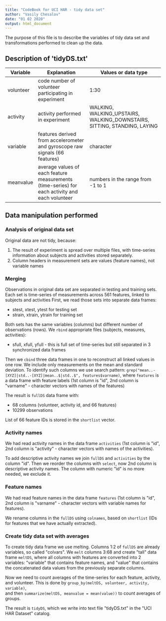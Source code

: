 ```yaml
---
title: "CodeBook for UCI HAR - tidy data set"
author: "Vasily Chesalov"
date: "01 02 2020"
output: html_document
---
```


The purpose of this file is to describe the variables of tidy data set 
and transformations performed to clean up the data.

## Description of 'tidyDS.txt'

Variable | Explanation | Values or data type
------------- | ------------- | -------------
volunteer  | code number of volunteer participating in experiment  | 1:30
activity  | activity performed in experiment  | WALKING,  WALKING_UPSTAIRS,  WALKING_DOWNSTAIRS,  SITTING,  STANDING,  LAYING
variable  | features derived from accelerometer and gyroscope raw signals (66 features)  | character
meanvalue  | average values of each feature measurements (time-series) for each activity and each volunteer  | numbers in the range from -1 to 1

## Data manipulation performed

### Analysis of original data set

Original data are not tidy, because:

1. The result of experiment is spread over multiple files, with time-series information about subjects and activities stored separately.
2. Column headers in measurement sets are values (feature names), not variable names

### Merging

Observations in original data set are separated in testing and training sets.  
Each set is time-series of measurements across 561 features, linked to subjects and activities 
First, we read those sets into separate data frames:

* stest, xtest, ytest for testing set
* strain, xtrain, ytrain for training set

Both sets has the same variables (columns) but different number of observations (rows). 
We `rbind` appropriate files (subjects, measures, activities):

* sfull, xfull, yfull - this is full set of time-series but still separated in 3 synchronized data frames

Then we `cbind` three data frames in one to reconstruct all linked values in one row.
We include only measurements on the mean and standard deviation. 
To identify such columns we use search pattern:
`grep("mean..-[XYZ]|std..-[XYZ]|mean..$|std..$", features$varname)`,
where `features` is a data frame with feature labels (1st column is "id", 2nd column is "varname" - character vectors with names of the features)

The result is `fullDS` data frame with:

* 68 columns (volunteer, activity id, and 66 features)
* 10299 observations

List of 66 feature IDs is stored in the `shortlist` vector.

### Activity names

We had read activity names in the data frame `activities` (1st column is "id", 2nd column is "activity" - character vectors with names of the activities).

To add descriptive activity names we join `fullDS` and `activities` by the column "id".
Then we reorder the columns with `select`, now 2nd column is descriptive activity names.
The column with numeric "id" is no more needed, we exclude it.

### Feature names

We had read feature names in the data frame `features` (1st column is "id", 2nd column is "varname" - character vectors with variable names for features).

We rename columns in the `fullDS` using `colnames`, based on `shortlist` (IDs for features that we have actually extracted).

### Create tidy data set with averages

To create tidy data frame we use melting. Columns 1:2 of `fullDS` are already variables, so called "colvars". We `melt` columns 3:68 and create "tall" data frame `meltDS`, where all columns with features are converted into 2 variables: "variable" that contains feature names, and "value" that contains the concatenated data values from the previously separate columns.

Now we need to count averages of the time-series for each feature, activity, and volunteer. This is done by 
`group_by(meltDS, volunteer, activity, variable)`,  
and then `summarize(meltDS, meanvalue = mean(value))` to count averages of groups. 

The result is `tidyDS`, which we write into text file "tidyDS.txt" in the "UCI HAR Dataset" catalog.